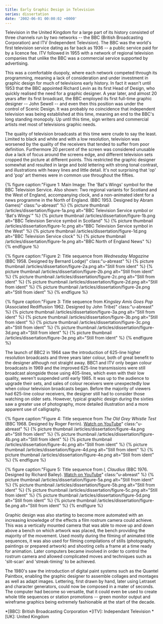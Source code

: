 ```yaml
---
title: Early Graphic Design in Television
series: dissertation
date: '2002-06-01 00:00:02 +0000'
---
```

Television in the United Kingdom for a large part of its history consisted of three channels run by two networks -- the BBC (British Broadcasting Corporation) and ITV (Independent Television). The BBC was the world's first television service dating as far back as 1936 -- a public service paid for by a licence fee. ITV followed in 1955 with a network of regional television companies that unlike the BBC was a commercial service supported by advertising.

This was a comfortable duopoly, where each network competed through its programming, meaning a lack of consideration and under investment in graphic design for much of televisions early history. In fact it wasn't until 1953 that the BBC appointed Richard Levin as its first Head of Design, who quickly realised the need for a graphic designer. A year later, and almost 20 years after its first broadcast, the BBC employed its first full-time graphic designer -- John Sewell -- and even then this position was under the control of Scenic Design. It was probably no coincidence that independent television was being established at this time, meaning an end to the BBC's long standing monopoly. Up until this time, sign writers and commercial artists met most of televisions graphic needs.

The quality of television broadcasts at this time were crude to say the least. Limited to black and white and with a low resolution, television was worsened by the quality of the receivers that tended to suffer from poor definition. Furthermore 20 percent of the screen was considered unusable due a lack of focus around the screens edge, and different television sets cropped the picture at different points. This restricted the graphic designer somewhat and resulted in large and bold lettering with strong tonal contrast, and illustrations with heavy lines and little detail. It's not surprising that 'op' and 'pop' art themes were in common use throughout the fifties.

{% figure caption:"Figure 1: Main Image: The 'Bat's Wings' symbol for the BBC Television Service. Also shown: Two regional variants for Scotland and the West of England, accompanying clock, and a non-animated ident for a news programme in the North of England. (BBC 1953. Designed by Abram Games)" class:"u-abreast" %}
{% picture thumbnail /articles/dissertation/figure-1a.png alt="BBC Television Service symbol or 'Bat's Wings'" %}
{% picture thumbnail /articles/dissertation/figure-1b.png alt="BBC Television Service symbol in Scotland" %}
{% picture thumbnail /articles/dissertation/figure-1c.png alt="BBC Television Service symbol in the West" %}
{% picture thumbnail /articles/dissertation/figure-1d.png alt="BBC Television Service clock" %}
{% picture thumbnail /articles/dissertation/figure-1e.png alt="BBC North of England News" %}
{% endfigure %}

{% figure caption:"Figure 2: Title sequence from <cite>Wednesday Magazine</cite> (BBC 1958. Designed by Bernard Lodge)" class:"u-abreast" %}
{% picture thumbnail /articles/dissertation/figure-2a.png alt="Still from ident" %}
{% picture thumbnail /articles/dissertation/figure-2b.png alt="Still from ident" %}
{% picture thumbnail /articles/dissertation/figure-2c.png alt="Still from ident" %}
{% picture thumbnail /articles/dissertation/figure-2d.png alt="Still from ident" %}
{% picture thumbnail /articles/dissertation/figure-2e.png alt="Still from ident" %}
{% endfigure %}

{% figure caption:"Figure 3: Title sequence from <cite>Kingsley Amis Goes Pop</cite> (Associated Rediffusion 1962. Designed by John Tribe)" class:"u-abreast" %}
{% picture thumbnail /articles/dissertation/figure-3a.png alt="Still from ident" %}
{% picture thumbnail /articles/dissertation/figure-3b.png alt="Still from ident" %}
{% picture thumbnail /articles/dissertation/figure-3c.png alt="Still from ident" %}
{% picture thumbnail /articles/dissertation/figure-3d.png alt="Still from ident" %}
{% picture thumbnail /articles/dissertation/figure-3e.png alt="Still from ident" %}
{% endfigure %}

The launch of BBC2 in 1964 saw the introduction of 625-line higher resolution broadcasts and three years later colour, both of great benefit to the designer although not straight away. BBC1 and ITV only began colour broadcasts in 1969 and the improved 625-line transmissions were still broadcast alongside those using 405-lines, which even with their low quality, weren't suspended until early 1985. It was up to the audience to upgrade their sets, and sales of colour receivers were unexpectedly low when colour television broadcasts began. Before the majority of viewers had 625-line colour receivers, the designer still had to consider those watching on older sets. However, typical graphic design during the sixties saw a greater use of photography, more detailed illustration and a more apparent use of calligraphy.

{% figure caption:"Figure 4: Title sequence from <cite>The Old Grey Whistle Test</cite> (BBC 1968. Designed by Roger Ferrin). [Watch on YouTube](https://www.youtube.com/watch?v=KNNAfzKwRn4)" class:"u-abreast" %}
{% picture thumbnail /articles/dissertation/figure-4a.png alt="Still from ident" %}
{% picture thumbnail /articles/dissertation/figure-4b.png alt="Still from ident" %}
{% picture thumbnail /articles/dissertation/figure-4c.png alt="Still from ident" %}
{% picture thumbnail /articles/dissertation/figure-4d.png alt="Still from ident" %}
{% picture thumbnail /articles/dissertation/figure-4e.png alt="Still from ident" %}
{% endfigure %}

{% figure caption:"Figure 5: Title sequence from <cite>I, Claudius</cite> (BBC 1976. Designed by Richard Bailey). [Watch on YouTube](https://www.youtube.com/watch?v=pKwaCTfa1EE)" class:"u-abreast" %}
{% picture thumbnail /articles/dissertation/figure-5a.png alt="Still from ident" %}
{% picture thumbnail /articles/dissertation/figure-5b.png alt="Still from ident" %}
{% picture thumbnail /articles/dissertation/figure-5c.png alt="Still from ident" %}
{% picture thumbnail /articles/dissertation/figure-5d.png alt="Still from ident" %}
{% picture thumbnail /articles/dissertation/figure-5e.png alt="Still from ident" %}
{% endfigure %}

Graphic design was also starting to become more automated with an increasing knowledge of the effects a film rostrum camera could achieve. This was a vertically mounted camera that was able to move up and down above a bench on which artwork was placed, the bench providing the majority of the movement. Used mostly during the filming of animated title sequences, it was also used for filming compilations of stills (photographs, paintings or prepared artwork) and shooting cells a frame at a time ready for animation. Later computers became involved in order to control the rostrum camera and allowed complicated moves and techniques such as 'slit-scan' and 'streak-timing' to be achieved.

The 1980's saw the introduction of digital paint systems such as the Quantel Paintbox, enabling the graphic designer to assemble collages and montages as well as adapt images. Lettering, first drawn by hand, later using Letraset and character generators, could now be composed in a mater of seconds. The computer had become so versatile, that it could even be used to create whole title sequences or station promotions -- green monitor output and wireframe graphics being extremely fashionable at the start of the decade.

*[BBC]: British Broadcasting Corporation
*[ITV]: Independant Television
*[UK]: United Kingdom
